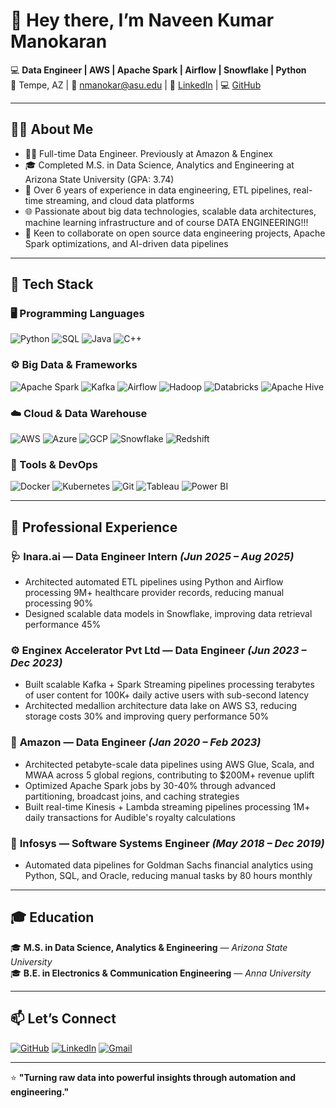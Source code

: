 
# 👋 Hey there, I’m Naveen Kumar Manokaran  

💻 **Data Engineer | AWS | Apache Spark | Airflow | Snowflake | Python**  
📍 Tempe, AZ | 📧 [nmanokar@asu.edu](mailto:naveenmano220896@gmail.com) | 🔗 [LinkedIn](https://www.linkedin.com/in/naveen-kumar-manokaran) | 💻 [GitHub](https://github.com/Nawin220896)

---

## 👨‍💼 About Me  
- 👨‍💻 Full-time Data Engineer. Previously at Amazon & Enginex
- 🎓 Completed M.S. in Data Science, Analytics and Engineering at Arizona State University (GPA: 3.74)
- 💼 Over 6 years of experience in data engineering, ETL pipelines, real-time streaming, and cloud data platforms
- 🌐 Passionate about big data technologies, scalable data architectures, machine learning infrastructure and of course DATA ENGINEERING!!!
- 🧠 Keen to collaborate on open source data engineering projects, Apache Spark optimizations, and AI-driven data pipelines

---

## 🧰 Tech Stack  

### 🖥️ Programming Languages  
![Python](https://img.shields.io/badge/Python-3670A0?style=for-the-badge&logo=python&logoColor=ffdd54)
![SQL](https://img.shields.io/badge/SQL-025E8C?style=for-the-badge&logo=postgresql&logoColor=white)
![Java](https://img.shields.io/badge/Java-ED8B00?style=for-the-badge&logo=openjdk&logoColor=white)
![C++](https://img.shields.io/badge/C++-00599C?style=for-the-badge&logo=cplusplus&logoColor=white)

### ⚙️ Big Data & Frameworks  
![Apache Spark](https://img.shields.io/badge/Apache_Spark-E25A1C?style=for-the-badge&logo=apachespark&logoColor=white)
![Kafka](https://img.shields.io/badge/Apache_Kafka-000000?style=for-the-badge&logo=apachekafka&logoColor=white)
![Airflow](https://img.shields.io/badge/Apache_Airflow-017CEE?style=for-the-badge&logo=apacheairflow&logoColor=white)
![Hadoop](https://img.shields.io/badge/Hadoop-FFCC00?style=for-the-badge&logo=apachehadoop&logoColor=black)
![Databricks](https://img.shields.io/badge/Databricks-FF3621?style=for-the-badge&logo=databricks&logoColor=white)
![Apache Hive](https://img.shields.io/badge/Apache_Hive-FDEE21?style=for-the-badge&logo=apachehive&logoColor=black)

### ☁️ Cloud & Data Warehouse  
![AWS](https://img.shields.io/badge/AWS-232F3E?style=for-the-badge&logo=amazonaws&logoColor=white)
![Azure](https://img.shields.io/badge/Azure-0078D4?style=for-the-badge&logo=microsoftazure&logoColor=white)
![GCP](https://img.shields.io/badge/GCP-4285F4?style=for-the-badge&logo=googlecloud&logoColor=white)
![Snowflake](https://img.shields.io/badge/Snowflake-29B5E8?style=for-the-badge&logo=snowflake&logoColor=white)
![Redshift](https://img.shields.io/badge/Amazon_Redshift-8C4FFF?style=for-the-badge&logo=amazonaws&logoColor=white)

### 🧩 Tools & DevOps  
![Docker](https://img.shields.io/badge/Docker-2496ED?style=for-the-badge&logo=docker&logoColor=white)
![Kubernetes](https://img.shields.io/badge/Kubernetes-326CE5?style=for-the-badge&logo=kubernetes&logoColor=white)
![Git](https://img.shields.io/badge/Git-F05032?style=for-the-badge&logo=git&logoColor=white)
![Tableau](https://img.shields.io/badge/Tableau-E97627?style=for-the-badge&logo=tableau&logoColor=white)
![Power BI](https://img.shields.io/badge/Power_BI-F2C811?style=for-the-badge&logo=powerbi&logoColor=black)

---

## 💼 Professional Experience  

### 🩺 **Inara.ai** — Data Engineer Intern *(Jun 2025 – Aug 2025)*  
- Architected automated ETL pipelines using Python and Airflow processing 9M+ healthcare provider records, reducing manual processing 90%
- Designed scalable data models in Snowflake, improving data retrieval performance 45%

### ⚙️ **Enginex Accelerator Pvt Ltd** — Data Engineer *(Jun 2023 – Dec 2023)*  
- Built scalable Kafka + Spark Streaming pipelines processing terabytes of user content for 100K+ daily active users with sub-second latency
- Architected medallion architecture data lake on AWS S3, reducing storage costs 30% and improving query performance 50%

### 🛒 **Amazon** — Data Engineer *(Jan 2020 – Feb 2023)*  
- Architected petabyte-scale data pipelines using AWS Glue, Scala, and MWAA across 5 global regions, contributing to $200M+ revenue uplift
- Optimized Apache Spark jobs by 30-40% through advanced partitioning, broadcast joins, and caching strategies
- Built real-time Kinesis + Lambda streaming pipelines processing 1M+ daily transactions for Audible's royalty calculations

### 💼 **Infosys** — Software Systems Engineer *(May 2018 – Dec 2019)* 
- Automated data pipelines for Goldman Sachs financial analytics using Python, SQL, and Oracle, reducing manual tasks by 80 hours monthly

---

## 🎓 Education  
🎓 **M.S. in Data Science, Analytics & Engineering** — *Arizona State University*  
🎓 **B.E. in Electronics & Communication Engineering** — *Anna University*

---

## 📫 Let’s Connect  
[![GitHub](https://img.shields.io/badge/github-12100E?style=for-the-badge&logo=github&logoColor=white)](https://github.com/Nawin220896)
[![LinkedIn](https://img.shields.io/badge/linkedin-0077B5?style=for-the-badge&logo=linkedin&logoColor=white)](https://linkedin.com/in/naveen-kumar-manokaran)
[![Gmail](https://img.shields.io/badge/Gmail-D14836?style=for-the-badge&logo=gmail&logoColor=white)](mailto:naveenmano220896@gmail.com)

---

⭐ **"Turning raw data into powerful insights through automation and engineering."**
